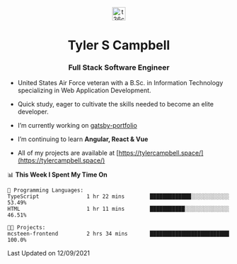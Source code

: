 <p align="center">
<a href="https://www.linkedin.com/in/t36campbell" target="blank"><img align="center" src="https://ik.imagekit.io/t36campbell/Portfolio/linkedin.png.original_m8bbGgPh6.png" alt="t36campbell" height="30" width="30" /></a>
</p>
<h1 align="center">Tyler S Campbell</h1>
<h3 align="center">Full Stack Software Engineer</h3>

* United States Air Force veteran with a B.Sc. in Information Technology specializing in Web Application Development. 

* Quick study, eager to cultivate the skills needed to become an elite developer.

* I’m currently working on [gatsby-portfolio](https://github.com/t36campbell/gatsby-portfolio)

* I’m continuing to learn **Angular, React & Vue**

* All of my projects are available at [https://tylercampbell.space/](https://tylercampbell.space/)

<!--START_SECTION:waka-->
📊 **This Week I Spent My Time On** 

```text
💬 Programming Languages: 
TypeScript               1 hr 22 mins        █████████████░░░░░░░░░░░░   53.49% 
HTML                     1 hr 11 mins        ███████████░░░░░░░░░░░░░░   46.51%

🐱‍💻 Projects: 
mcsteen-frontend         2 hrs 34 mins       █████████████████████████   100.0%

```


 Last Updated on 12/09/2021
<!--END_SECTION:waka-->

